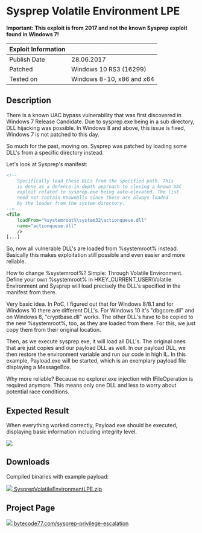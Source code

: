 ﻿# Sysprep Volatile Environment LPE

**Important: This exploit is from 2017 and not the known Sysprep exploit found in Windows 7!**

| Exploit Information |                                   |
|:------------------- |:--------------------------------- |
| Publish Date        | 28.06.2017                        |
| Patched             | Windows 10 RS3 (16299)            |
| Tested on           | Windows 8-10, x86 and x64         |

## Description

There is a known UAC bypass vulnerability that was first discovered in Windows 7 Release Candidate. Due to sysprep.exe being in a sub directory, DLL hijacking was possible. In Windows 8 and above, this issue is fixed, Windows 7 is not patched to this day.

So much for the past, moving on. Sysprep was patched by loading some DLL's from a specific directory instead.

Let's look at Sysprep's manifest:

```xml
﻿<!--
    Specifically load these DLLs from the specified path. This
    is done as a defence-in-depth approach to closing a known UAC
    exploit related to sysprep.exe being auto-elevated. The list
    need not contain KnownDlls since those are always loaded
    by the loader from the system directory.
-->
<file
    loadFrom="%systemroot%\system32\actionqueue.dll"
    name="actionqueue.dll"
    />
[...]
```

So, now all vulnerable DLL's are loaded from %systemroot% instead. Basically this makes exploitation still possible and even easier and more reliable.

How to change %systemroot%?
Simple: Through Volatile Environment.
Define your own %systemroot% in HKEY_CURRENT_USER\Volatile Environment and Sysprep will load precisely the DLL's specified in the manifest from there.

Very basic idea. In PoC, I figured out that for Windows 8/8.1 and for Windows 10 there are different DLL's. For Windows 10 it's "dbgcore.dll" and on Windows 8, "cryptbase.dll" works. The other DLL's have to be copied to the new %systemroot%, too, as they are loaded from there. For this, we just copy them from their original location.

Then, as we execute sysprep.exe, it will load all DLL's. The original ones that are just copies and our payload DLL as well.
In our payload DLL, we then restore the environment variable and run our code in high IL. In this example, Payload.exe will be started, which is an exemplary payload file displaying a MessageBox.

Why more reliable? Because no explorer.exe injection with IFileOperation is required anymore. This means only one DLL and less to worry about potential race conditions.

## Expected Result

When everything worked correctly, Payload.exe should be executed, displaying basic information including integrity level.

![](https://bytecode77.com/images/pages/sysprep-privilege-escalation/result.png)

## Downloads

Compiled binaries with example payload:

[![](http://bytecode77.com/public/fileicons/zip.png) SysprepVolatileEnvironmentLPE.zip](https://bytecode77.com/downloads/SysprepVolatileEnvironmentLPE.zip)

## Project Page

[![](https://bytecode77.com/public/favicon16.png) bytecode77.com/sysprep-privilege-escalation](https://bytecode77.com/sysprep-privilege-escalation)